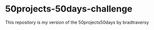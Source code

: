 # 50projects-50days-challenge
This repository is my version of the 50projects50days by bradtraversy
